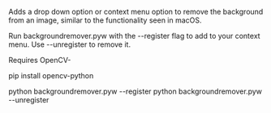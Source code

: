 Adds a drop down option or context menu option to remove the background from an image, similar to the functionality seen in macOS. 

Run backgroundremover.pyw with the --register flag to add to your context menu. Use --unregister to remove it. 

Requires OpenCV- 

pip install opencv-python

python backgroundremover.pyw --register
python backgroundremover.pyw --unregister

